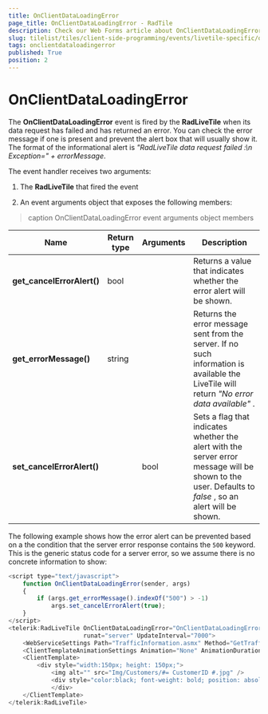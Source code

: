 ```yaml
---
title: OnClientDataLoadingError
page_title: OnClientDataLoadingError - RadTile
description: Check our Web Forms article about OnClientDataLoadingError.
slug: tilelist/tiles/client-side-programming/events/livetile-specific/onclientdataloadingerror
tags: onclientdataloadingerror
published: True
position: 2
---
```


# OnClientDataLoadingError





The **OnClientDataLoadingError** event is fired by the **RadLiveTile** when its data request has failed and has returned an error. You can check the error message if one is present and prevent the alert box that will usually show it. The format of the informational alert is *"RadLiveTile data request failed :\n Exception=" + errorMessage*.

The event handler receives two arguments:

1. The **RadLiveTile** that fired the event

1. An event arguments object that exposes the following members:


>caption OnClientDataLoadingError event arguments object members

|  **Name**  |  **Return type**  |  **Arguments**  |  **Description**  |
| ------ | ------ | ------ | ------ |
| **get_cancelErrorAlert()** |bool||Returns a value that indicates whether the error alert will be shown.|
| **get_errorMessage()** |string||Returns the error message sent from the server. If no such information is available the	LiveTile will return *"No error data available"* .|
| **set_cancelErrorAlert()** ||bool|Sets a flag that indicates whether the alert with the server error message will be shown to the user.	Defaults to *false* , so an alert will be shown.|

The following example shows how the error alert can be prevented based on a the condition that the server error response contains the `500` keyword. This is the generic status code for a server error, so we assume there is no concrete information to show:

````JavaScript
<script type="text/javascript">
	function OnClientDataLoadingError(sender, args)
	{
		if (args.get_errorMessage().indexOf("500") > -1)
			args.set_cancelErrorAlert(true);
	}
</script>
<telerik:RadLiveTile OnClientDataLoadingError="OnClientDataLoadingError" ID="RadLiveTile1"
					 runat="server" UpdateInterval="7000">
	<WebServiceSettings Path="TrafficInformation.asmx" Method="GetTrafficDataPerPerson"></WebServiceSettings>
	<ClientTemplateAnimationSettings Animation="None" AnimationDuration="1000" Easing="" />
	<ClientTemplate>
		<div style="width:150px; height: 150px;">
			<img alt="" src="Img/Customers/#= CustomerID #.jpg" />
			<div style="color:black; font-weight: bold; position: absolute; bottom: 5px;">Violations: #= Violations #</div>
			</div>
	</ClientTemplate>
</telerik:RadLiveTile>
````



